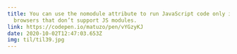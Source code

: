 ```yaml
---
title: You can use the nomodule attribute to run JavaScript code only in
  browsers that don’t support JS modules.
link: https://codepen.io/matuzo/pen/vYGzyKJ
date: 2020-10-02T12:47:03.653Z
img: til/til39.jpg
---
```

